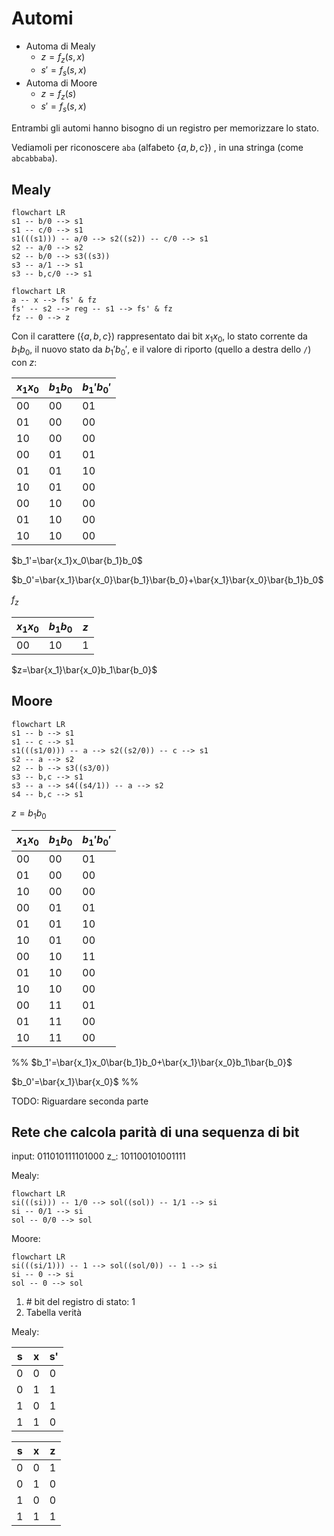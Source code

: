 # Automi

- Automa di Mealy
	- $z=f_z(s,x)$
	- $s'=f_s(s,x)$
- Automa di Moore
	- $z=f_z(s)$
	- $s'=f_s(s,x)$

Entrambi gli automi hanno bisogno di un registro per memorizzare lo stato.

Vediamoli per riconoscere `aba` (alfabeto $\{a,b,c\}$) , in una stringa (come `abcabbaba`).

## Mealy

```mermaid
flowchart LR
s1 -- b/0 --> s1
s1 -- c/0 --> s1
s1(((s1))) -- a/0 --> s2((s2)) -- c/0 --> s1
s2 -- a/0 --> s2
s2 -- b/0 --> s3((s3))
s3 -- a/1 --> s1
s3 -- b,c/0 --> s1
```

```mermaid
flowchart LR
a -- x --> fs' & fz
fs' -- s2 --> reg -- s1 --> fs' & fz
fz -- 0 --> z
```

Con il carattere ($\{a,b,c\}$) rappresentato dai bit $x_1x_0$, lo stato corrente da $b_1b_0$, il nuovo stato da $b_1'b_0'$, e il valore di riporto (quello a destra dello `/`) con $z$:

| $x_1x_0$ | $b_1b_0$ | $b_1'b_0'$ |
| -------- | -------- | ---------- |
| 00       | 00       | 01         |
| 01       | 00       | 00         |
| 10       | 00       | 00         |
| 00       | 01       | 01         |
| 01       | 01       | 10         |
| 10       | 01       | 00         |
| 00       | 10       | 00         |
| 01       | 10       | 00         |
| 10       | 10       | 00         |

$b_1'=\bar{x_1}x_0\bar{b_1}b_0$

$b_0'=\bar{x_1}\bar{x_0}\bar{b_1}\bar{b_0}+\bar{x_1}\bar{x_0}\bar{b_1}b_0$


$f_z$

| $x_1x_0$ | $b_1b_0$ | $z$ |
| -------- | -------- | --- |
| 00       | 10       | 1   |

$z=\bar{x_1}\bar{x_0}b_1\bar{b_0}$


## Moore

```mermaid
flowchart LR
s1 -- b --> s1
s1 -- c --> s1
s1(((s1/0))) -- a --> s2((s2/0)) -- c --> s1
s2 -- a --> s2
s2 -- b --> s3((s3/0))
s3 -- b,c --> s1
s3 -- a --> s4((s4/1)) -- a --> s2
s4 -- b,c --> s1
```

$z=b_1b_0$

| $x_1x_0$ | $b_1b_0$ | $b_1'b_0'$ |
| -------- | -------- | ---------- |
| 00       | 00       | 01         |
| 01       | 00       | 00         |
| 10       | 00       | 00         |
| 00       | 01       | 01         |
| 01       | 01       | 10         |
| 10       | 01       | 00         |
| 00       | 10       | 11         |
| 01       | 10       | 00         |
| 10       | 10       | 00         |
| 00       | 11       | 01         |
| 01       | 11       | 00         |
| 10       | 11       | 00         | 

%%
$b_1'=\bar{x_1}x_0\bar{b_1}b_0+\bar{x_1}\bar{x_0}b_1\bar{b_0}$

$b_0'=\bar{x_1}\bar{x_0}$
%%

TODO: Riguardare seconda parte

## Rete che calcola parità di una sequenza di bit

input: $011010111101000$
z_:      $101100101001111$

Mealy:

```mermaid
flowchart LR
si(((si))) -- 1/0 --> sol((sol)) -- 1/1 --> si
si -- 0/1 --> si
sol -- 0/0 --> sol
```

Moore:

```mermaid
flowchart LR
si(((si/1))) -- 1 --> sol((sol/0)) -- 1 --> si
si -- 0 --> si
sol -- 0 --> sol
```

1. \# bit del registro di stato: 1
2. Tabella verità 

Mealy:

| s   | x   | s'  |
| --- | --- | --- |
| 0   | 0   | 0   |
| 0   | 1   | 1   |
| 1   | 0   | 1   |
| 1   | 1   | 0   | 

| s   | x   | z   |
| --- | --- | --- |
| 0   | 0   | 1   |
| 0   | 1   | 0   |
| 1   | 0   | 0   |
| 1   | 1   | 1   |

